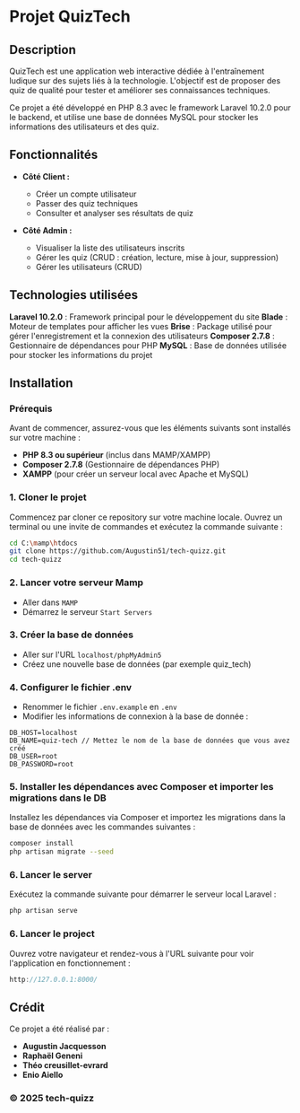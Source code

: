 # Projet QuizTech 

## Description
QuizTech est une application web interactive dédiée à l'entraînement ludique sur des sujets liés à la technologie. L'objectif est de proposer des quiz de qualité pour tester et améliorer ses connaissances techniques.

Ce projet a été développé en PHP 8.3 avec le framework Laravel 10.2.0 pour le backend, et utilise une base de données MySQL pour stocker les informations des utilisateurs et des quiz.

## Fonctionnalités
- **Côté Client :**
    - Créer un compte utilisateur 
    - Passer des quiz techniques 
    - Consulter et analyser ses résultats de quiz

- **Côté Admin :**
    - Visualiser la liste des utilisateurs inscrits 
    - Gérer les quiz (CRUD : création, lecture, mise à jour, suppression)
    - Gérer les utilisateurs (CRUD)

## Technologies utilisées
**Laravel 10.2.0** : Framework principal pour le développement du site
**Blade** : Moteur de templates pour afficher les vues
**Brise** : Package utilisé pour gérer l'enregistrement et la connexion des utilisateurs
**Composer 2.7.8** : Gestionnaire de dépendances pour PHP
**MySQL** : Base de données utilisée pour stocker les informations du projet
 

## Installation

### Prérequis
Avant de commencer, assurez-vous que les éléments suivants sont installés sur votre machine :

- **PHP 8.3 ou supérieur** (inclus dans MAMP/XAMPP)
- **Composer 2.7.8** (Gestionnaire de dépendances PHP)
- **XAMPP** (pour créer un serveur local avec Apache et MySQL)

### 1. Cloner le projet
Commencez par cloner ce repository sur votre machine locale. Ouvrez un terminal ou une invite de commandes et exécutez la commande suivante :

```bash
cd C:\mamp\htdocs
git clone https://github.com/Augustin51/tech-quizz.git
cd tech-quizz
```

### 2. Lancer votre serveur Mamp
- Aller dans `MAMP`
- Démarrez le serveur `Start Servers`


### 3. Créer la base de données
- Aller sur l'URL `localhost/phpMyAdmin5`
- Créez une nouvelle base de données (par exemple quiz_tech)


### 4. Configurer le fichier .env
- Renommer le fichier `.env.example` en `.env`
- Modifier les informations de connexion à la base de donnée :
```env
DB_HOST=localhost
DB_NAME=quiz-tech // Mettez le nom de la base de données que vous avez créé 
DB_USER=root
DB_PASSWORD=root
```


### 5. Installer les dépendances avec Composer et importer les migrations dans le DB
Installez les dépendances via Composer et importez les migrations dans la base de données avec les commandes suivantes :
```bash
composer install
php artisan migrate --seed
```

### 6. Lancer le server
Exécutez la commande suivante pour démarrer le serveur local Laravel :
```bash
php artisan serve
```


### 6. Lancer le project
Ouvrez votre navigateur et rendez-vous à l'URL suivante pour voir l'application en fonctionnement :
```cpp
http://127.0.0.1:8000/
```


## Crédit
Ce projet a été réalisé par : 
- **Augustin Jacquesson**
- **Raphaël Geneni**
- **Théo creusillet-evrard** 
- **Enio Aiello**

### &copy; 2025 tech-quizz

